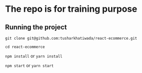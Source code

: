 # The repo is for training purpose

## Running the project
`git clone git@github.com:tusharkhatiwada/react-ecommerce.git`

`cd react-ecommerce`

`npm install` or `yarn install`

`npm start` or `yarn start`
